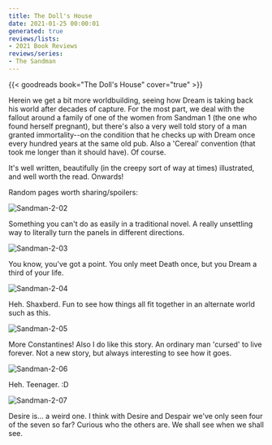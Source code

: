 ```yaml
---
title: The Doll's House
date: 2021-01-25 00:00:01
generated: true
reviews/lists:
- 2021 Book Reviews
reviews/series:
- The Sandman
---
```

{{< goodreads book="The Doll's House" cover="true" >}}

Herein we get a bit more worldbuilding, seeing how Dream is taking back his world after decades of capture. For the most part, we deal with the fallout around a family of one of the women from Sandman 1 (the one who found herself pregnant), but there's also a very well told story of a man granted immortality--on the condition that he checks up with Dream once every hundred years at the same old pub. Also a 'Cereal' convention (that took me longer than it should have). Of course.  

It's well written, beautifully (in the creepy sort of way at times) illustrated, and well worth the read. Onwards!  

<!--more-->

Random pages worth sharing/spoilers:  

![Sandman-2-02](/embeds/books/attachments/sandman-2-02.jpg)  

Something you can't do as easily in a traditional novel. A really unsettling way to literally turn the panels in different directions.  

![Sandman-2-03](/embeds/books/attachments/sandman-2-03.jpg)  

You know, you've got a point. You only meet Death once, but you Dream a third of your life.  

![Sandman-2-04](/embeds/books/attachments/sandman-2-04.jpg)  

Heh. Shaxberd. Fun to see how things all fit together in an alternate world such as this.  

![Sandman-2-05](/embeds/books/attachments/sandman-2-05.jpg)  

More Constantines! Also I do like this story. An ordinary man 'cursed' to live forever. Not a new story, but always interesting to see how it goes.  

![Sandman-2-06](/embeds/books/attachments/sandman-2-06.jpg)  

Heh. Teenager. :D  

![Sandman-2-07](/embeds/books/attachments/sandman-2-07.jpg)  

Desire is... a weird one. I think with Desire and Despair we've only seen four of the seven so far? Curious who the others are. We shall see when we shall see.


